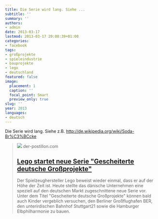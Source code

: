 ```yaml
---
title: Die Serie wird lang. Siehe ...
subtitle: ''
summary: ''
authors:
- admin
date: 2013-03-17
lastmod: 2013-03-17 20:08:39+01:00
categories:
- facebook
tags:
- großprojekte
- spieleindustrie
- bauprojekte
- lego
- deutschland
featured: false
image:
  placement: 1
  caption: ''
  focal_point: Smart
  preview_only: true
slug: ''
year: 2013
languages:
- deutsch
---
```


Die Serie wird lang. Siehe z.B. http://de.wikipedia.org/wiki/Soda-Br%C3%BCcke
> [![](https://4.bp.blogspot.com/-im9eqrujTSA/U2gC7OmpfTI/AAAAAAAAZec/GlpUpBJrY6Y/w1600/Lego.jpg)](http://der-postillon.com/2013/02/lego-startet-neue-serie-gescheiterte.html)
> der-postillon.com
> ## [Lego startet neue Serie "Gescheiterte deutsche Großprojekte"](http://der-postillon.com/2013/02/lego-startet-neue-serie-gescheiterte.html)
>
>Der Spielzeughersteller Lego beweist wieder einmal, dass er auf der Höhe der Zeit ist. Heute stellte das dänische Unternehmen eine speziell auf den deutschen Markt zugeschnittene neue Serie vor. Unter dem Titel "Gescheiterte deutsche Großprojekte" können bald auch Kinder vergeblich versuchen, den Berliner Großflughafen BER, den unterirdischen Bahnhof Stuttgart21 sowie die Hamburger Elbphilharmonie zu bauen.